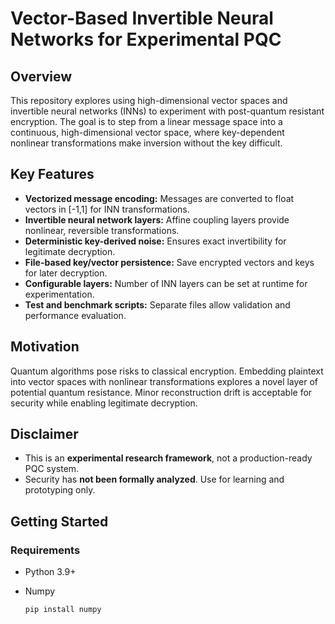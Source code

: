 # Vector-Based Invertible Neural Networks for Experimental PQC

## Overview
This repository explores using high-dimensional vector spaces and invertible neural networks (INNs) to experiment with post-quantum resistant encryption. The goal is to step from a linear message space into a continuous, high-dimensional vector space, where key-dependent nonlinear transformations make inversion without the key difficult.

## Key Features
- **Vectorized message encoding:** Messages are converted to float vectors in [-1,1] for INN transformations.
- **Invertible neural network layers:** Affine coupling layers provide nonlinear, reversible transformations.
- **Deterministic key-derived noise:** Ensures exact invertibility for legitimate decryption.
- **File-based key/vector persistence:** Save encrypted vectors and keys for later decryption.
- **Configurable layers:** Number of INN layers can be set at runtime for experimentation.
- **Test and benchmark scripts:** Separate files allow validation and performance evaluation.

## Motivation
Quantum algorithms pose risks to classical encryption. Embedding plaintext into vector spaces with nonlinear transformations explores a novel layer of potential quantum resistance. Minor reconstruction drift is acceptable for security while enabling legitimate decryption.

## Disclaimer
- This is an **experimental research framework**, not a production-ready PQC system.
- Security has **not been formally analyzed**. Use for learning and prototyping only.

## Getting Started

### Requirements
- Python 3.9+
- Numpy

    ```bash
    pip install numpy
    ```